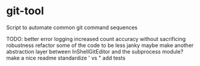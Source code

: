 # git-tool

Script to automate common git command sequences

TODO:
   better error logging
   increased count accuracy without sacrificing robustness
   refactor some of the code to be less janky
   maybe make another abstraction layer between InShellGitEditor and the subprocess module?
   make a nice readme
   standardize ' vs "
   add tests